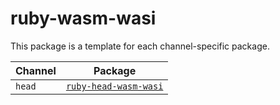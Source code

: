 # ruby-wasm-wasi

This package is a template for each channel-specific package.

| Channel | Package                                           |
| ------- | ------------------------------------------------- |
| `head`  | [`ruby-head-wasm-wasi`](./../ruby-head-wasm-wasi) |
